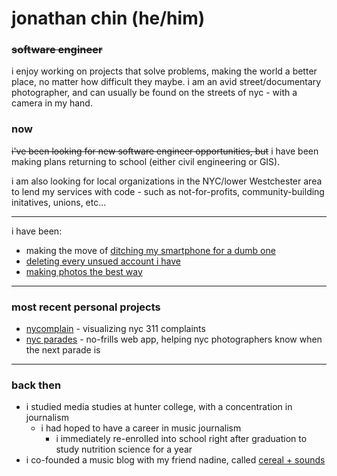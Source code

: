 # jonathan chin (he/him)

### ~~software engineer~~

i enjoy working on projects that solve problems, making the world a better place, no matter how difficult they maybe. i am an avid street/documentary photographer, and can usually be found on the streets of nyc - with a camera in my hand. 

### now

~~i've been looking for new software engineer opportunities, but~~ i have been making plans returning to school (either civil engineering or GIS). 

i am also looking for local organizations in the NYC/lower Westchester area to lend my services with code - such as not-for-profits, community-building initatives, unions, etc...

***

i have been: 

* making the move of [ditching my smartphone for a dumb one](https://www.jonathanch.in/trying-to-replace-my-smartphone-with-a-dumb-phone/)
* [deleting every unsued account i have](https://www.jonathanch.in/deleting-old-unused-accounts-is-harder-than-it-needs-to-be/)
* [making photos the best way](https://www.jonathanch.in/my-black-and-white-film-home-development-setup/)

***

### most recent personal projects

* [nycomplain](https://nyc-complain.netlify.app/) - visualizing nyc 311 complaints
* [nyc parades](https://nyc-parades.netlify.app/) - no-frills web app, helping nyc photographers know when the next parade is

***

### back then

* i studied media studies at hunter college, with a concentration in journalism
  * i had hoped to have a career in music journalism
    * i immediately re-enrolled into school right after graduation to study nutrition science for a year
* i co-founded a music blog with my friend nadine, called [cereal + sounds](https://www.cerealandsounds.com)
